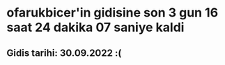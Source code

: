 # ofarukbicer'in gidisine son 3 gun 16 saat 24 dakika 07 saniye kaldi

## Gidis tarihi: 30.09.2022 :(